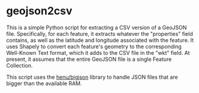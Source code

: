# geojson2csv
This is a simple Python script for extracting a CSV version of a GeoJSON file. Specifically, for each feature, it extracts whatever the "properties" field contains, as well as the latitude and longitude associated with the feature. It uses Shapely to convert each feature's geometry to the corresponding Well-Known Text format, which it adds to the CSV file in the "wkt" field. At present, it assumes that the entire GeoJSON file is a single Feature Collection.

This script uses the [henu/bigjson](https://github.com/henu/bigjson) library to handle JSON files that are bigger than the available RAM.
